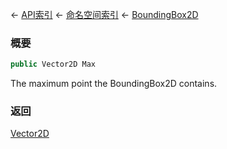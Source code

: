 ← [API索引](Api-Index) ← [命名空间索引](Namespace-Index) ← [BoundingBox2D](VRageMath.BoundingBox2D)

### 概要

```csharp
public Vector2D Max
```

The maximum point the BoundingBox2D contains.

### 返回

[Vector2D](VRageMath.Vector2D)

